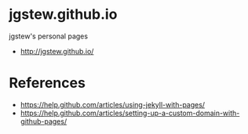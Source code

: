 # jgstew.github.io

jgstew's personal pages 
- http://jgstew.github.io/

# References

- https://help.github.com/articles/using-jekyll-with-pages/
- https://help.github.com/articles/setting-up-a-custom-domain-with-github-pages/
